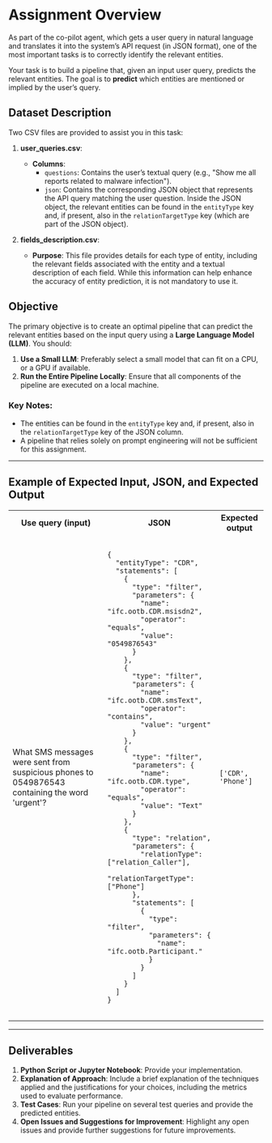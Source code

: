 # Assignment Overview

As part of the co-pilot agent, which gets a user query in natural language and translates it into the system’s API request (in JSON format), one of the most important tasks is to correctly identify the relevant entities.

Your task is to build a pipeline that, given an input user query, predicts the relevant entities. The goal is to **predict** which entities are mentioned or implied by the user’s query.

## Dataset Description

Two CSV files are provided to assist you in this task:

1. **user_queries.csv**:
    - **Columns**:
        - `questions`: Contains the user’s textual query (e.g., "Show me all reports related to malware infection").
        - `json`: Contains the corresponding JSON object that represents the API query matching the user question. Inside the JSON object, the relevant entities can be found in the `entityType` key and, if present, also in the `relationTargetType` key (which are part of the JSON object).

2. **fields_description.csv**:
    - **Purpose**: This file provides details for each type of entity, including the relevant fields associated with the entity and a textual description of each field. While this information can help enhance the accuracy of entity prediction, it is not mandatory to use it.

## Objective

The primary objective is to create an optimal pipeline that can predict the relevant entities based on the input query using a **Large Language Model (LLM)**. You should:

1. **Use a Small LLM**: Preferably select a small model that can fit on a CPU, or a GPU if available.
2. **Run the Entire Pipeline Locally**: Ensure that all components of the pipeline are executed on a local machine.

### Key Notes:
- The entities can be found in the `entityType` key and, if present, also in the `relationTargetType` key of the JSON column.
- A pipeline that relies solely on prompt engineering will not be sufficient for this assignment.

---

## Example of Expected Input, JSON, and Expected Output

<table>
  <tr>
    <th>Use query (input)</th>
    <th>JSON</th>
    <th>Expected output</th>
  </tr>
  <tr>
    <td>What SMS messages were sent from suspicious phones to 0549876543 containing the word 'urgent'?</td>
    <td>
      <pre><code class="language-json">
{
  "entityType": "CDR",
  "statements": [
    {
      "type": "filter",
      "parameters": {
        "name": "ifc.ootb.CDR.msisdn2",
        "operator": "equals",
        "value": "0549876543"
      }
    },
    {
      "type": "filter",
      "parameters": {
        "name": "ifc.ootb.CDR.smsText",
        "operator": "contains",
        "value": "urgent"
      }
    },
    {
      "type": "filter",
      "parameters": {
        "name": "ifc.ootb.CDR.type",
        "operator": "equals",
        "value": "Text"
      }
    },
    {
      "type": "relation",
      "parameters": {
        "relationType": ["relation_Caller"],
        "relationTargetType": ["Phone"]
      },
      "statements": [
        {
          "type": "filter",
          "parameters": {
            "name": "ifc.ootb.Participant."
          }
        }
      ]
    }
  ]
}
      </code></pre>
    </td>
    <td><code>['CDR', 'Phone']</code></td>
  </tr>
</table>

---

## Deliverables

1. **Python Script or Jupyter Notebook**: Provide your implementation.
2. **Explanation of Approach**: Include a brief explanation of the techniques applied and the justifications for your choices, including the metrics used to evaluate performance.
3. **Test Cases**: Run your pipeline on several test queries and provide the predicted entities.
4. **Open Issues and Suggestions for Improvement**: Highlight any open issues and provide further suggestions for future improvements.
